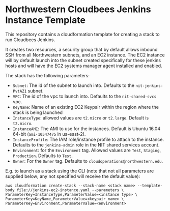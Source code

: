 # Northwestern Cloudbees Jenkins Instance Template

This repository contains a cloudformation template for creating a stack to run
Cloudbees Jenkins.

It creates two resources, a security group that by default allows inbound SSH
from all Northwestern subnets, and an EC2 instance. The EC2 instance will by
default launch into the subnet created specifically for these jenkins hosts and
will have the EC2 systems manager agent installed and enabled.

The stack has the following parameters:
- `Subnet`: The id of the subnet to launch into. Defaults to the
  `nit-jenkins-PvtAZ1` subnet.
- `VPC`: The id of the vpc to launch into. Defaults to the `nit-shared-svcs`
  vpc.
- `KeyName`: Name of an existing EC2 Keypair within the region where the stack
  is being launched
- `InstanceType`: allowed values are `t2.micro` or `t2.large`. Default is
  `t2.micro`.
- `InstanceAMI`: The AMI to use for the instances. Default is Ubuntu 16.04
  64-bit (`ami-10547475` in us-east-2).
- `InstanceProfile`: The IAM role/instance profile to attach to the instance.
  Defaults to the `jenkins-admin` role in the NIT shared services account.
- `Environment`: for the `Environment` tag. Allowed values are `Test`,
  `Staging`, `Production`. Defaults to `Test`.
- `Owner`: For the `Owner` tag. Defaults to `cloudoperations@northwestern.edu`.

E.g. to launch as a stack using the CLI (note that not all parameters are
supplied below; any not specified will receive the default value):

    aws cloudformation create-stack --stack-name <stack name> --template-body file://jenkins-ec2-instance.yaml --parameters \
    ParameterKey=InstanceType,ParameterValue=<instance type> \
    ParameterKey=KeyName,ParameterValue=<keypair name> \
    ParameterKey=Environment,ParameterValue=<environment>
